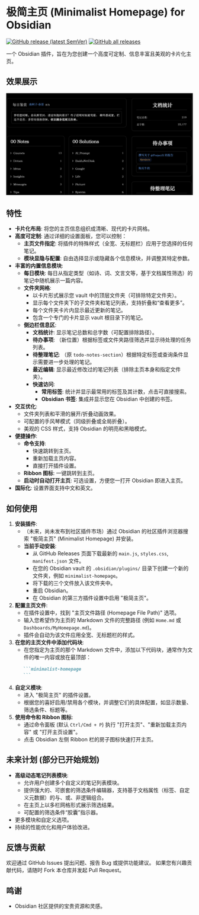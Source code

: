 # 极简主页 (Minimalist Homepage) for Obsidian

[![GitHub release (latest SemVer)](https://img.shields.io/github/v/release/2doright/obsidian-minimalist-homepage?style=for-the-badge&sort=semver)](https://github.com/2doright/obsidian-minimalist-homepage/releases/latest)
[![GitHub all releases](https://img.shields.io/github/downloads/2doright/obsidian-minimalist-homepage/total?style=for-the-badge)](https://github.com/2doright/obsidian-minimalist-homepage/releases)

一个 Obsidian 插件，旨在为您创建一个高度可定制、信息丰富且美观的卡片化主页。
## 效果展示
![](screenshot.png)

## 特性

*   **卡片化布局**: 将您的主页信息组织成清晰、现代的卡片网格。
*   **高度可定制**: 通过详细的设置面板，您可以控制：
    *   **主页文件指定**: 将插件的特殊样式（全宽、无标题栏）应用于您选择的任何笔记。
    *   **模块显隐与配置**: 自由选择显示或隐藏各个信息模块，并调整其特定参数。
*   **丰富的内置信息模块**:
    *   **每日模块**: 每日从指定类型（如诗、词、文言文等，基于文档属性筛选）的笔记中随机展示一篇内容。
    *   **文件夹网格**:
        *   以卡片形式展示您 vault 中的顶层文件夹（可排除特定文件夹）。
        *   显示每个文件夹下的子文件夹和笔记列表，支持折叠和“查看更多”。
        *   每个文件夹卡片内显示最近更新的笔记。
        *   包含一个专门的卡片显示 vault 根目录下的笔记。
    *   **侧边栏信息区**:
        *   **文档统计**: 显示笔记总数和总字数（可配置排除路径）。
        *   **待办事项**: （新位置）根据标签或文件夹路径筛选并显示待处理的任务列表。
        *   **待整理笔记**: （原 `todo-notes-section`）根据特定标签或查询条件显示需要进一步处理的笔记。
        *   **最近编辑**: 显示最近修改过的笔记列表（排除主页本身和指定文件夹）。
        *   **快速访问**:
            *   **常用标签**: 统计并显示最常用的标签及其计数，点击可直接搜索。
            *   **Obsidian 书签**: 集成并显示您在 Obsidian 中创建的书签。
*   **交互优化**:
    *   文件夹列表和平滑的展开/折叠动画效果。
    *   可配置的手风琴模式（同级折叠或全局折叠）。
    *   美观的 CSS 样式，支持 Obsidian 的明亮和黑暗模式。
*   **便捷操作**:
    *   **命令支持**:
        *   快速跳转到主页。
        *   重新加载主页内容。
        *   直接打开插件设置。
    *   **Ribbon 图标**: 一键跳转到主页。
    *   **启动时自动打开主页**: 可选设置，方便您一打开 Obsidian 即进入主页。
*   **国际化**: 设置界面支持中文和英文。

## 如何使用

1.  **安装插件**:
    *   （未来，尚未发布到社区插件市场）通过 Obsidian 的社区插件浏览器搜索 "极简主页" (Minimalist Homepage) 并安装。
    *   **当前手动安装**:
        *   从 GitHub Releases 页面下载最新的 `main.js`, `styles.css`, `manifest.json` 文件。
        *   在您的 Obsidian vault 的 `.obsidian/plugins/` 目录下创建一个新的文件夹，例如 `minimalist-homepage`。
        *   将下载的三个文件放入该文件夹中。
        *   重启 Obsidian。
        *   在 Obsidian 的第三方插件设置中启用 "极简主页"。
2.  **配置主页文件**:
    *   在插件设置中，找到 "主页文件路径 (Homepage File Path)" 选项。
    *   输入您希望作为主页的 Markdown 文件的完整路径 (例如 `Home.md` 或 `Dashboards/MyHomepage.md`)。
    *   插件会自动为该文件应用全宽、无标题栏的样式。
3.  **在您的主页文件中添加代码块**:
    *   在您指定为主页的那个 Markdown 文件中，添加以下代码块，通常作为文件的唯一内容或放在最顶部：
      ```markdown
         ```minimalist-homepage
         ```
      ```
4.  **自定义模块**:
    *   进入 "极简主页" 的插件设置。
    *   根据您的喜好启用/禁用各个模块，并调整它们的具体配置，如显示数量、筛选条件、标题等。
5.  **使用命令和 Ribbon 图标**:
    *   通过命令面板 (默认 `Ctrl/Cmd + P`) 执行 "打开主页"、"重新加载主页内容" 或 "打开主页设置"。
    *   点击 Obsidian 左侧 Ribbon 栏的房子图标快速打开主页。

## 未来计划 (部分已开始规划)

*   **高级动态笔记列表模块**:
    *   允许用户创建多个自定义的笔记列表模块。
    *   提供强大的、可嵌套的筛选条件编辑器，支持基于文档属性（标签、自定义元数据）的与、或、非逻辑组合。
    *   在主页上以多栏网格形式展示筛选结果。
    *   可配置的筛选条件“胶囊”指示器。
*   更多模块和自定义选项。
*   持续的性能优化和用户体验改进。

## 反馈与贡献

欢迎通过 GitHub Issues 提出问题、报告 Bug 或提供功能建议。
如果您有兴趣贡献代码，请随时 Fork 本仓库并发起 Pull Request。

## 鸣谢

*   Obsidian 社区提供的宝贵资源和灵感。
